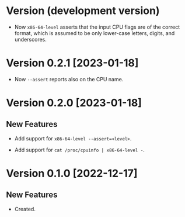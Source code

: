# Version (development version)

 * Now `x86-64-level` asserts that the input CPU flags are of the
   correct format, which is assumed to be only lower-case letters,
   digits, and underscores.


# Version 0.2.1 [2023-01-18]

 * Now `--assert` reports also on the CPU name.
 

# Version 0.2.0 [2023-01-18]

## New Features

 * Add support for `x86-64-level --assert=<level>`.
 
 * Add support for `cat /proc/cpuinfo | x86-64-level -`.


# Version 0.1.0 [2022-12-17]

## New Features

 * Created.
